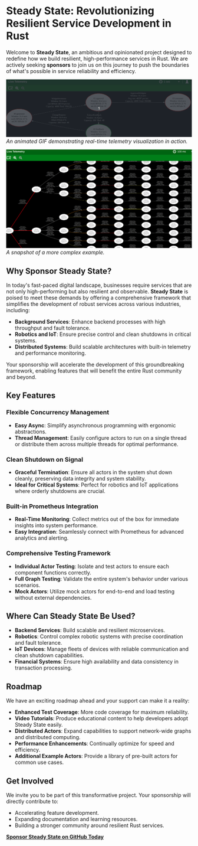 # Steady State: Revolutionizing Resilient Service Development in Rust

Welcome to **Steady State**, an ambitious and opinionated project designed to redefine how we build resilient, high-performance services in Rust. We are actively seeking **sponsors** to join us on this journey to push the boundaries of what's possible in service reliability and efficiency.

![Telemetry Visualization Example](core/simple-example.gif)
*An animated GIF demonstrating real-time telemetry visualization in action.*

![Complex Graph Snapshot](core/overload.png)
*A snapshot of a more complex example.*

## Why Sponsor Steady State?

In today's fast-paced digital landscape, businesses require services that are not only high-performing but also resilient and observable. **Steady State** is poised to meet these demands by offering a comprehensive framework that simplifies the development of robust services across various industries, including:

- **Background Services**: Enhance backend processes with high throughput and fault tolerance.
- **Robotics and IoT**: Ensure precise control and clean shutdowns in critical systems.
- **Distributed Systems**: Build scalable architectures with built-in telemetry and performance monitoring.

Your sponsorship will accelerate the development of this groundbreaking framework, enabling features that will benefit the entire Rust community and beyond.

## Key Features

### Flexible Concurrency Management

- **Easy Async**: Simplify asynchronous programming with ergonomic abstractions.
- **Thread Management**: Easily configure actors to run on a single thread or distribute them across multiple threads for optimal performance.

### Clean Shutdown on Signal

- **Graceful Termination**: Ensure all actors in the system shut down cleanly, preserving data integrity and system stability.
- **Ideal for Critical Systems**: Perfect for robotics and IoT applications where orderly shutdowns are crucial.

### Built-in Prometheus Integration

- **Real-Time Monitoring**: Collect metrics out of the box for immediate insights into system performance.
- **Easy Integration**: Seamlessly connect with Prometheus for advanced analytics and alerting.

### Comprehensive Testing Framework

- **Individual Actor Testing**: Isolate and test actors to ensure each component functions correctly.
- **Full Graph Testing**: Validate the entire system's behavior under various scenarios.
- **Mock Actors**: Utilize mock actors for end-to-end and load testing without external dependencies.

## Where Can Steady State Be Used?

- **Backend Services**: Build scalable and resilient microservices.
- **Robotics**: Control complex robotic systems with precise coordination and fault tolerance.
- **IoT Devices**: Manage fleets of devices with reliable communication and clean shutdown capabilities.
- **Financial Systems**: Ensure high availability and data consistency in transaction processing.

## Roadmap

We have an exciting roadmap ahead and your support can make it a reality:

- **Enhanced Test Coverage**: More code coverage for maximum reliability.
- **Video Tutorials**: Produce educational content to help developers adopt Steady State easily.
- **Distributed Actors**: Expand capabilities to support network-wide graphs and distributed computing.
- **Performance Enhancements**: Continually optimize for speed and efficiency.
- **Additional Example Actors**: Provide a library of pre-built actors for common use cases.

## Get Involved

We invite you to be part of this transformative project. Your sponsorship will directly contribute to:

- Accelerating feature development.
- Expanding documentation and learning resources.
- Building a stronger community around resilient Rust services.

[**Sponsor Steady State on GitHub Today**](https://github.com/sponsors/kmf-lab)

  
                             
       